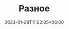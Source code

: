 ---
title: "Разное"
date: 2023-01-28T11:02:05+06:00
icon: "ti-package"
description: "Понемногу обо всем"
type : "docs"
draft: true
---